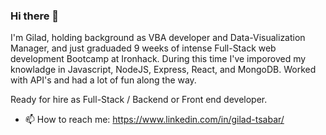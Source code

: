 ### Hi there 👋
I'm Gilad, holding background as VBA developer and Data-Visualization Manager, and just graduaded 9 weeks of intense Full-Stack web development Bootcamp at Ironhack. During this time I've imporoved my knowladge in Javascript, NodeJS, Express, React, and MongoDB. Worked with API's and had a lot of fun along the way.

Ready for hire as Full-Stack / Backend or Front end developer.
- 📫 How to reach me: https://www.linkedin.com/in/gilad-tsabar/

<!--
**giladt/giladt** is a ✨ _special_ ✨ repository because its `README.md` (this file) appears on your GitHub profile.

Here are some ideas to get you started:

- 🔭 I’m currently working on ...
- 🌱 I’m currently learning ...
- 👯 I’m looking to collaborate on ...
- 🤔 I’m looking for help with ...
- 💬 Ask me about ...
- 📫 How to reach me: ...
- 😄 Pronouns: ...
- ⚡ Fun fact: ...
-->
